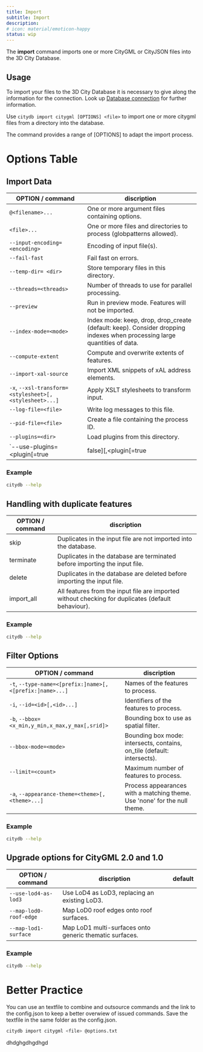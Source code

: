 ```yaml
---
title: Import
subtitle: Import
description:
# icon: material/emoticon-happy
status: wip
---
```


The **import** command imports one or more CityGML or CityJSON files into the 3D City Database.

## Usage

To import your files to the 3D City Database it is necessary to give along the information for the connection. Look up [Database connection](db-connection.md) for further information.

Use `citydb import citygml [OPTIONS] <file>` to import one or more citygml files from a directory into the database.

The command provides a range of [OPTIONS] to adapt the import process.


# Options Table

## Import Data

OPTION / command | discription
------------ | -------------
`@<filename>...` | One or more argument files containing options.
`<file>...` | One or more files and directories to process (globpatterns allowed).
`--input-encoding= <encoding>` |  Encoding of input file(s).
`--fail-fast` | Fail fast on errors.
`--temp-dir= <dir>` | Store temporary files in this directory.
`--threads=<threads>`| Number of threads to use for parallel processing.
`--preview`| Run in preview mode. Features will not be imported.
`--index-mode=<mode>` | Index mode: keep, drop, drop_create (default: keep). Consider dropping indexes when processing large quantities of data.
`--compute-extent` | Compute and overwrite extents of features.
`--import-xal-source` | Import XML snippets of xAL address elements.
`-x`, `--xsl-transform=<stylesheet>[,<stylesheet>...]` | Apply XSLT stylesheets to transform input.
`--log-file=<file>`| Write log messages to this file.
`--pid-file=<file>` | Create a file containing the process ID.
`--plugins=<dir>` | Load plugins from this directory.
`--use-plugins=<plugin[=true|false][,<plugin[=true|false]...]` | Enable or disable plugins with a matching fully qualified class name (default: true).

### Example
```bash
citydb --help
```

## Handling with duplicate features
OPTION / command | discription
------------ | -------------
skip | Duplicates in the input file are not imported into the database.
terminate | Duplicates in the database are terminated before importing the input file.
delete | Duplicates in the database are deleted before importing the input file.
import_all | All features from the input file are imported without checking for duplicates (default behaviour).

### Example
```bash
citydb --help
```

## Filter Options
OPTION / command | discription
------------ | -------------
 `-t`, `--type-name=<[prefix:]name>[,<[prefix:]name>...]`| Names of the features to process.
`-i`, `--id=<id>[,<id>...]` |  Identifiers of the features to process.
`-b`, `--bbox=<x_min,y_min,x_max,y_max[,srid]>` | Bounding box to use as spatial filter.
`--bbox-mode=<mode>` |  Bounding box mode: intersects, contains, on_tile  (default: intersects).
`--limit=<count>` | Maximum number of features to process.
`-a`, `--appearance-theme=<theme>[,<theme>...]` | Process appearances with a matching theme. Use 'none' for the null theme.

### Example
```bash
citydb --help
```


## Upgrade options for CityGML 2.0 and 1.0
OPTION / command | discription | default
------------ | ------------- | ------------- 
`--use-lod4-as-lod3` |  Use LoD4 as LoD3, replacing an existing LoD3.
`--map-lod0-roof-edge` |  Map LoD0 roof edges onto roof surfaces.
`--map-lod1-surface` | Map LoD1 multi-surfaces onto generic thematic surfaces.

### Example
```bash
citydb --help
```

# Better Practice
You can use an textfile to combine and outsource commands and the link to the config.json to keep a better overwiew of issued commands. Save the textfile in the same folder as the config.json.

```bash
citydb import citygml <file> @options.txt
```
dhdghgdhgdhgd